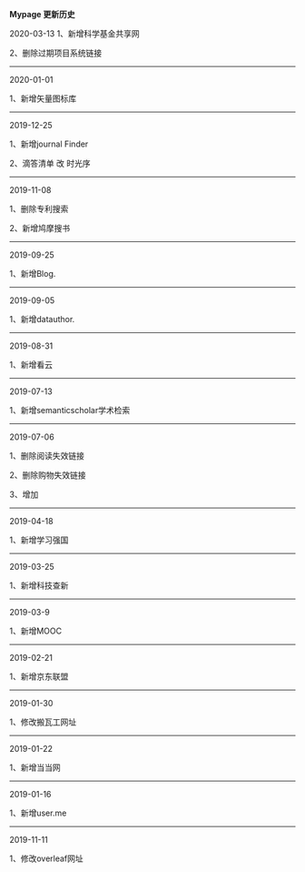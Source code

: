**Mypage 更新历史**

2020-03-13
1、新增科学基金共享网

2、删除过期项目系统链接

---

2020-01-01

1、新增矢量图标库

---

2019-12-25

1、新增journal Finder

2、滴答清单 改 时光序


---

2019-11-08

1、删除专利搜索

2、新增鸠摩搜书

---

2019-09-25

1、新增Blog.



---

2019-09-05

1、新增datauthor.



---

2019-08-31

1、新增看云

---

2019-07-13

1、新增semanticscholar学术检索

---

2019-07-06

1、删除阅读失效链接

2、删除购物失效链接

3、增加

---

2019-04-18

1、新增学习强国

---

2019-03-25

1、新增科技查新

---

2019-03-9

1、新增MOOC

---

2019-02-21

1、新增京东联盟

---

2019-01-30

1、修改搬瓦工网址

---

2019-01-22

1、新增当当网

---

2019-01-16

1、新增user.me

---

2019-11-11

1、修改overleaf网址



